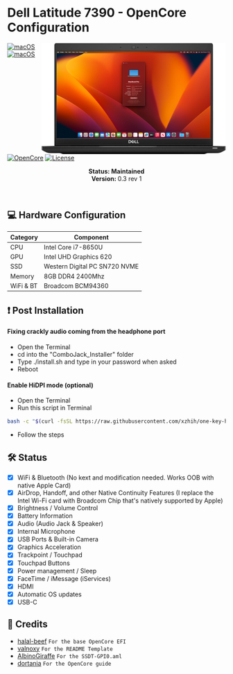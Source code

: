 # Dell Latitude 7390 - OpenCore Configuration

<img align="right" src="https://github.com/halal-beef/res/blob/main/latitude.png" alt="macOS Ventura running on the Latitude 7390" width="425">


[![macOS](https://img.shields.io/badge/macOS-Ventura-orange.svg)](https://developer.apple.com/documentation/macos-release-notes)
[![macOS](https://img.shields.io/badge/macOS-Sonoma-brightgreen.svg)](https://developer.apple.com/documentation/macos-release-notes)
[![OpenCore](https://img.shields.io/badge/OpenCore-0.9.5-blue)](https://github.com/acidanthera/OpenCorePkg)
[![License](https://img.shields.io/badge/license-MIT-purple)](/LICENSE)

<p align="center">
   <strong>Status: Maintained</strong>
   <br />
   <strong>Version: </strong>0.3 rev 1
  </p>
</p>
</br>

## 💻 Hardware Configuration

| Category  | Component                            |
| --------- | ------------------------------------ |
| CPU       | Intel Core i7-8650U                  |
| GPU       | Intel UHD Graphics 620               |
| SSD       | Western Digital PC SN720 NVME        |
| Memory    | 8GB DDR4 2400Mhz                    |
| WiFi & BT | Broadcom BCM94360             |

## ❗ Post Installation

#### Fixing crackly audio coming from the headphone port

- Open the Terminal 
- cd into the "ComboJack_Installer" folder
- Type ./install.sh and type in your password when asked
- Reboot

#### Enable HiDPI mode (optional)

- Open the Terminal 
- Run this script in Terminal
```bash
bash -c "$(curl -fsSL https://raw.githubusercontent.com/xzhih/one-key-hidpi/master/hidpi.sh)"
```
- Follow the steps

## 🛠️ Status

- [X] WiFi & Bluetooth (No kext and modification needed. Works OOB with native Apple Card)
- [X] AirDrop, Handoff, and other Native Continuity Features (I replace the Intel Wi-Fi card with Broadcom Chip that's natively supported by Apple)
- [X] Brightness / Volume Control
- [X] Battery Information
- [X] Audio (Audio Jack & Speaker)
- [X] Internal Microphone
- [X] USB Ports & Built-in Camera
- [X] Graphics Acceleration
- [X] Trackpoint / Touchpad
- [X] Touchpad Buttons
- [X] Power management / Sleep
- [X] FaceTime / iMessage (iServices)
- [X] HDMI
- [X] Automatic OS updates
- [X] USB-C

## 📜 Credits

- [halal-beef](https://github.com/halal-beef) ```For the base OpenCore EFI```
- [valnoxy](https://github.com/valnoxy) ```For the README Template```
- [AlbinoGiraffe](https://github.com/AlbinoGiraffe) ```For the SSDT-GPI0.aml```
- [dortania](https://github.com/Dortania) ```For the OpenCore guide```
